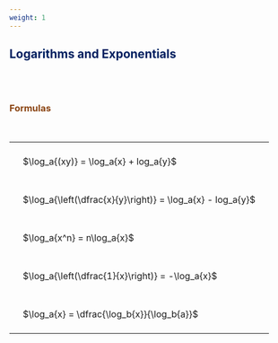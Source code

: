 ```yaml
---
weight: 1
---
```


## <span style="color:RGB(0,32,96"> Logarithms and Exponentials </span> 
<br>


<br>


###  <span style="color:RGB(139,69,19)"> Formulas </span>
<br>
<style type="text/css">
#T_e8972 th.col_heading {
  text-align: left;
  font-size: 1em;
}
#T_e8972 td {
  text-align: left;
  font-size: 1em;
  padding: 1.5em;
}
</style>
<table id="T_e8972">
  <thead>
  </thead>
  <tbody>
    <tr>
      <td id="T_e8972_row0_col0" class="data row0 col0" >$\log_a{(xy)} = \log_a{x} + log_a{y}$</td>
    </tr>
    <tr>
      <td id="T_e8972_row1_col0" class="data row1 col0" >$\log_a{\left(\dfrac{x}{y}\right)} = \log_a{x} - log_a{y}$</td>
    </tr>
    <tr>
      <td id="T_e8972_row2_col0" class="data row2 col0" >$\log_a{x^n} = n\log_a{x}$</td>
    </tr>
    <tr>
      <td id="T_e8972_row3_col0" class="data row3 col0" >$\log_a{\left(\dfrac{1}{x}\right)} = -\log_a{x}$</td>
    </tr>
    <tr>
      <td id="T_e8972_row4_col0" class="data row4 col0" >$\log_a{x} = \dfrac{\log_b{x}}{\log_b{a}}$</td>
    </tr>
  </tbody>
</table>
